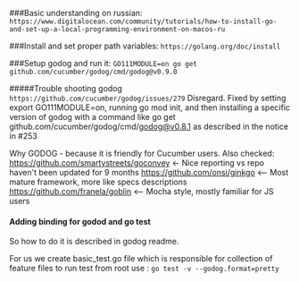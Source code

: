 ###Basic understanding on russian:
`https://www.digitalocean.com/community/tutorials/how-to-install-go-and-set-up-a-local-programming-environment-on-macos-ru`

###Install and set proper path variables:
```https://golang.org/doc/install```


###Setup godog and run it:
``GO111MODULE=on go get github.com/cucumber/godog/cmd/godog@v0.9.0``

#####Trouble shooting godog
`https://github.com/cucumber/godog/issues/279`
Disregard. Fixed by setting export GO111MODULE=on, running go mod init, and then installing a specific version of godog with a command like go get github.com/cucumber/godog/cmd/godog@v0.8.1 as described in the notice in #253


Why GODOG - because it is friendly for Cucumber users.
Also checked:
https://github.com/smartystreets/goconvey <- Nice reporting vs repo haven't been updated for 9 months
https://github.com/onsi/ginkgo  <-- Most mature framework, more like specs descriptions
https://github.com/franela/goblin <-- Mocha style, mostly familiar for JS users

#### Adding binding for godod and go test

So how to do it is described in godog readme.

For us we create basic_test.go file which is responsible for collection of feature files
to run test from root use :
``go test -v --godog.format=pretty``